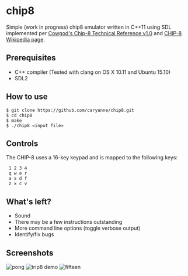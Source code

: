 # chip8
Simple (work in progress) chip8 emulator written in C++11 using SDL implemented per [Cowgod's Chip-8 Technical Reference v1.0](http://devernay.free.fr/hacks/chip8/C8TECH10.HTM#Ex9E) and [CHIP-8 Wikipedia page](https://en.wikipedia.org/wiki/CHIP-8).

## Prerequisites
* C++ compiler (Tested with clang on OS X 10.11 and Ubuntu 15.10)
* SDL2

## How to use
    $ git clone https://github.com/caryanne/chip8.git
    $ cd chip8
    $ make
    $ ./chip8 <input file>
    
## Controls
The CHIP-8 uses a 16-key keypad and is mapped to the following keys:

     1 2 3 4
     q w e r
     a s d f
     z x c v
     
## What's left?
* Sound
* There may be a few instructions outstanding
* More command line options (toggle verbose output)
* Identify/fix bugs

## Screenshots
![pong](https://raw.githubusercontent.com/caryanne/chip8/master/screens/pong.png)
![trip8 demo](https://raw.githubusercontent.com/caryanne/chip8/master/screens/trip8.png)
![fifteen](https://raw.githubusercontent.com/caryanne/chip8/master/screens/fifteen.png)
